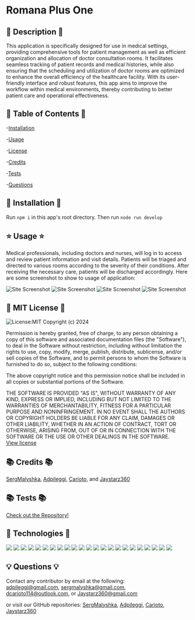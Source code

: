 # Romana Plus One

## 📝  Description 📝 

This application is specifically designed for use in medical settings, providing comprehensive tools for patient management as well as efficient organization and allocation of doctor consultation rooms. It facilitates seamless tracking of patient records and medical histories, while also ensuring that the scheduling and utilization of doctor rooms are optimized to enhance the overall efficiency of the healthcare facility. With its user-friendly interface and robust features, this app aims to improve the workflow within medical environments, thereby contributing to better patient care and operational effectiveness.

##  📖 Table of Contents 📖

-[Installation](#installation)

-[Usage](#usage)

-[License](#license)

-[Credits](#credits)

-[Tests](#tests)

-[Questions](#questions)

## 🔧 Installation 🔧
Run `npm i` in this app's root directory. Then run `node run develop`

##  ⭐ Usage ⭐
Medical professionals, including doctors and nurses, will log in to access and review patient information and visit details. Patients will be triaged and directed to various rooms according to the severity of their conditions. After receiving the necessary care, patients will be discharged accordingly. Here are some screenshot to show to usage of application:

![Site Screenshot](./images/Home%20Page.PNG)
![Site Screenshot](./images/Patient%20Sign%20In.PNG)
![Site Screenshot](./images/Visit%20Details.PNG)
![Site Screenshot](./images/Wait%20Room.PNG)


## 📜 MIT License 📜
![License:MIT](https://img.shields.io/badge/License-MIT-blue)
Copyright (c) 2024

Permission is hereby granted, free of charge, to any person obtaining a copy of this software and associated documentation files (the "Software"), to deal in the Software without restriction, including without limitation the rights to use, copy, modify, merge, publish, distribute, sublicense, and/or sell copies of the Software, and to permit persons to whom the Software is furnished to do so, subject to the following conditions:

The above copyright notice and this permission notice shall be included in all copies or substantial portions of the Software.

THE SOFTWARE IS PROVIDED "AS IS", WITHOUT WARRANTY OF ANY KIND, EXPRESS OR IMPLIED, INCLUDING BUT NOT LIMITED TO THE WARRANTIES OF MERCHANTABILITY, FITNESS FOR A PARTICULAR PURPOSE AND NONINFRINGEMENT. IN NO EVENT SHALL THE AUTHORS OR COPYRIGHT HOLDERS BE LIABLE FOR ANY CLAIM, DAMAGES OR OTHER LIABILITY, WHETHER IN AN ACTION OF CONTRACT, TORT OR OTHERWISE, ARISING FROM, OUT OF OR IN CONNECTION WITH THE SOFTWARE OR THE USE OR OTHER DEALINGS IN THE SOFTWARE.<br>
[View license](https://opensource.org/license/mit-0/)

##  📚 Credits 📚
[SergMalyshka](https://github.com/SergMalyshka), [Adpileggi](https://github.com/Adpileggi), [Carioto](https://github.com/Carioto), and [Jaystarz360](https://github.com/Jaystarz360)


##  📚 Tests 📚

[Check out the Repository!](https://github.com/SergMalyshka/PizzatecaRomanaPlusOne)


## 🔧 Technologies 🔧
<p>
<img src="https://img.shields.io/badge/HTML5-E34F26?style=for-the-badge&logo=html5&logoColor=white" /> 
<img src="https://img.shields.io/badge/CSS3-1572B6?style=for-the-badge&logo=css3&logoColor=white" /> 
<img src="https://img.shields.io/badge/JavaScript-323330?style=for-the-badge&logo=javascript&logoColor=F7DF1E" />
<img src="https://img.shields.io/badge/Express%20js-000000?style=for-the-badge&logo=express&logoColor=white" /> 
<img src="https://img.shields.io/badge/jQuery-0769AD?style=for-the-badge&logo=jquery&logoColor=white" />  
<img src="https://img.shields.io/badge/Node%20js-339933?style=for-the-badge&logo=nodedotjs&logoColor=white" />
<img src="https://img.shields.io/badge/Bootstrap-563D7C?style=for-the-badge&logo=bootstrap&logoColor=white" />
<img src="https://img.shields.io/badge/npm-CB3837?style=for-the-badge&logo=npm&logoColor=white"/>   
<img src="https://img.shields.io/badge/Sequelize-52B0E7?style=for-the-badge&logo=Sequelize&logoColor=white" />
<img src="https://img.shields.io/badge/MySQL-005C84?style=for-the-badge&logo=mysql&logoColor=white"> 
<img src="https://img.shields.io/badge/GIT-E44C30?style=for-the-badge&logo=git&logoColor=white" />
<img src="https://img.shields.io/badge/Heroku-430098?style=for-the-badge&logo=heroku&logoColor=white" />
<img src="https://img.shields.io/badge/Insomnia-5849be?style=for-the-badge&logo=Insomnia&logoColor=white"/>
<img src="https://img.shields.io/badge/Visual_Studio_Code-0078D4?style=for-the-badge&logo=visual%20studio%20code&logoColor=white" />
<img src="https://img.shields.io/badge/GitHub-100000?style=for-the-badge&logo=github&logoColor=white" /> 
<img src="https://img.shields.io/badge/json-5E5C5C?style=for-the-badge&logo=json&logoColor=white" />
<img src="https://img.shields.io/badge/MongoDB-4EA94B?style=for-the-badge&logo=mongodb&logoColor=white" />
<img src="https://img.shields.io/badge/eslint-3A33D1?style=for-the-badge&logo=eslint&logoColor=white" />
<img src="https://img.shields.io/badge/prettier-1A2C34?style=for-the-badge&logo=prettier&logoColor=F7BA3E" />
<img src="https://img.shields.io/badge/React-20232A?style=for-the-badge&logo=react&logoColor=61DAFB" />
<img src="https://img.shields.io/badge/Apollo%20GraphQL-311C87?&style=for-the-badge&logo=Apollo%20GraphQL&logoColor=white" />
<img src="https://img.shields.io/badge/GraphQl-E10098?style=for-the-badge&logo=graphql&logoColor=white" /> 
<img src="https://img.shields.io/badge/GitLab-330F63?style=for-the-badge&logo=gitlab&logoColor=white" />
</p> 

## 💡 Questions 💡
Contact any contributor by email at the following:<br>
adpileggi@gmail.com, sergmalyshka@gmail.com, dcarioto114@outlook.com, or Jaystarz360@gmail.com

or visit our GitHub repositories: [SergMalyshka](https://github.com/SergMalyshka), [Adpileggi](https://github.com/Adpileggi), [Carioto](https://github.com/Carioto), [Jaystarz360](https://github.com/Jaystarz360)
